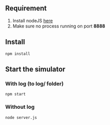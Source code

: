 ## Requirement
1. Install nodeJS [here](https://nodejs.org/en/download/)
2. Make sure no process running on port **8888**

## Install
```
npm install
```

## Start the simulator
### With log (to log/ folder)
```
npm start
```

### Without log
```
node server.js
```
